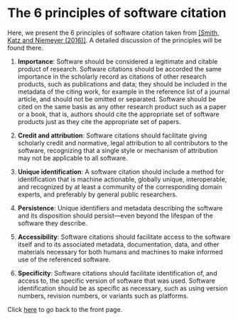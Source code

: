 # The 6 principles of software citation

Here, we present the 6 principles of software citation taken from [\[Smith, Katz and Niemeyer (2016)\]](https://peerj.com/articles/cs-86/). A detailed discussion of the principles will be found there.

1. **Importance**: Software should be considered a legitimate and citable product of research. Software citations should be accorded the same importance in the scholarly record as citations of other research products, such as publications and data; they should be included in the metadata of the citing work, for example in the reference list of a journal article, and should not be omitted or separated. Software should be cited on the same basis as any other research product such as a paper or a book, that is, authors should cite the appropriate set of software products just as they cite the appropriate set of papers.

2. **Credit and attribution**: Software citations should facilitate giving scholarly credit and normative, legal attribution to all contributors to the software, recognizing that a single style or mechanism of attribution may not be applicable to all software.

3. **Unique identification**: A software citation should include a method for identification that is machine actionable, globally unique, interoperable, and recognized by at least a community of the corresponding domain experts, and preferably by general public researchers.

4. **Persistence**: Unique identifiers and metadata describing the software and its disposition should persist—even beyond the lifespan of the software they describe.

5. **Accessibility**: Software citations should facilitate access to the software itself and to its associated metadata, documentation, data, and other materials necessary for both humans and machines to make informed use of the referenced software.

6. **Specificity**: Software citations should facilitate identification of, and access to, the specific version of software that was used. Software identification should be as specific as necessary, such as using version numbers, revision numbers, or variants such as platforms.

Click [here](README.md) to go back to the front page.
